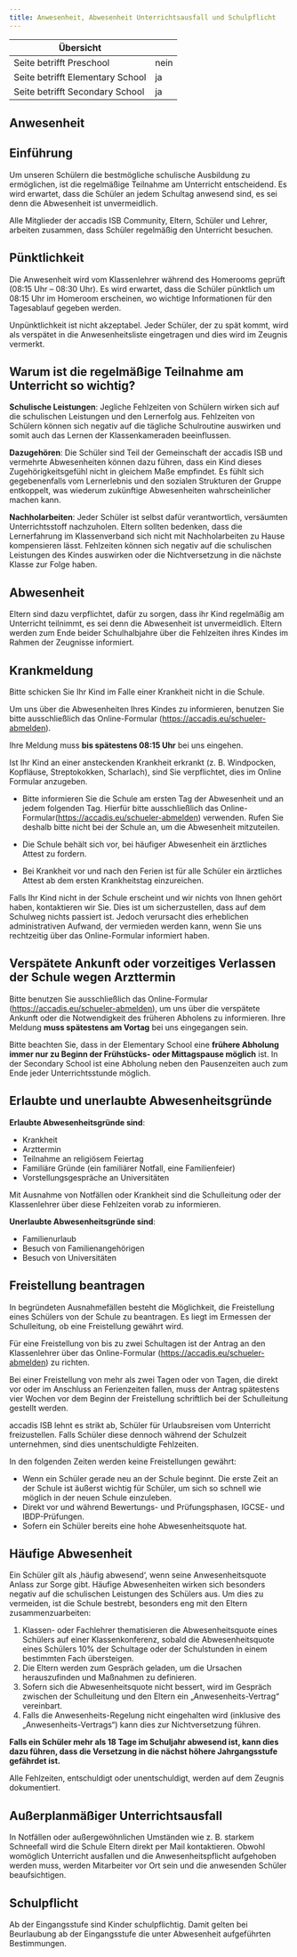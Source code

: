 ```yaml
---
title: Anwesenheit, Abwesenheit Unterrichtsausfall und Schulpflicht
---
```

| Übersicht | |
| --- | --- |
| Seite betrifft Preschool | nein |
| Seite betrifft Elementary School | ja |
| Seite betrifft Secondary School | ja |

## Anwesenheit 

## Einführung 

Um unseren Schülern die bestmögliche schulische Ausbildung zu ermöglichen, ist die regelmäßige Teilnahme am Unterricht entscheidend. Es wird erwartet, dass die Schüler an jedem Schultag anwesend sind, es sei denn die Abwesenheit ist unvermeidlich.

Alle Mitglieder der accadis ISB Community, Eltern, Schüler und Lehrer, arbeiten zusammen, dass Schüler regelmäßig den Unterricht besuchen.

## Pünktlichkeit 

Die Anwesenheit wird vom Klassenlehrer während des Homerooms geprüft (08:15 Uhr – 08:30 Uhr). Es wird erwartet, dass die Schüler pünktlich um 08:15 Uhr im Homeroom erscheinen, wo wichtige Informationen für den Tagesablauf gegeben werden.

Unpünktlichkeit ist nicht akzeptabel. Jeder Schüler, der zu spät kommt, wird als verspätet in die Anwesenheitsliste eingetragen und dies wird im Zeugnis vermerkt.

## Warum ist die regelmäßige Teilnahme am Unterricht so wichtig? 

**Schulische Leistungen**: Jegliche Fehlzeiten von Schülern wirken sich auf die schulischen Leistungen und den Lernerfolg aus. Fehlzeiten von Schülern können sich negativ auf die tägliche Schulroutine auswirken und somit auch das Lernen der Klassenkameraden beeinflussen.

**Dazugehören**: Die Schüler sind Teil der Gemeinschaft der accadis ISB und vermehrte Abwesenheiten können dazu führen, dass ein Kind dieses Zugehörigkeitsgefühl nicht in gleichem Maße empfindet. Es fühlt sich gegebenenfalls vom Lernerlebnis und den sozialen Strukturen der Gruppe entkoppelt, was wiederum zukünftige Abwesenheiten wahrscheinlicher machen kann.

**Nachholarbeiten**: Jeder Schüler ist selbst dafür verantwortlich, versäumten Unterrichtsstoff nachzuholen. Eltern sollten bedenken, dass die Lernerfahrung im Klassenverband sich nicht mit Nachholarbeiten zu Hause kompensieren lässt. Fehlzeiten können sich negativ auf die schulischen Leistungen des Kindes auswirken oder die Nichtversetzung in die nächste Klasse zur Folge haben.

## Abwesenheit 

Eltern sind dazu verpflichtet, dafür zu sorgen, dass ihr Kind regelmäßig am Unterricht teilnimmt, es sei denn die Abwesenheit ist unvermeidlich. Eltern werden zum Ende beider Schulhalbjahre über die Fehlzeiten ihres Kindes im Rahmen der Zeugnisse informiert.

## Krankmeldung 

Bitte schicken Sie Ihr Kind im Falle einer Krankheit nicht in die Schule.

Um uns über die Abwesenheiten Ihres Kindes zu informieren, benutzen Sie bitte ausschließlich das Online-Formular (https://accadis.eu/schueler-abmelden).

Ihre Meldung muss **bis spätestens 08:15 Uhr** bei uns eingehen.

Ist Ihr Kind an einer ansteckenden Krankheit erkrankt (z. B. Windpocken, Kopfläuse, Streptokokken, Scharlach), sind Sie verpflichtet, dies im Online Formular anzugeben.

-   Bitte informieren Sie die Schule am ersten Tag der Abwesenheit und an jedem folgenden Tag. Hierfür bitte ausschließlich das Online-Formular(https://accadis.eu/schueler-abmelden) verwenden. Rufen Sie deshalb bitte nicht bei der Schule an, um die Abwesenheit mitzuteilen.

-   Die Schule behält sich vor, bei häufiger Abwesenheit ein ärztliches Attest zu fordern.

-   Bei Krankheit vor und nach den Ferien ist für alle Schüler ein ärztliches Attest ab dem ersten Krankheitstag einzureichen.

Falls Ihr Kind nicht in der Schule erscheint und wir nichts von Ihnen gehört haben, kontaktieren wir Sie. Dies ist um sicherzustellen, dass auf dem Schulweg nichts passiert ist. Jedoch verursacht dies erheblichen administrativen Aufwand, der vermieden werden kann, wenn Sie uns rechtzeitig über das Online-Formular informiert haben.

## Verspätete Ankunft oder vorzeitiges Verlassen der Schule wegen Arzttermin 

Bitte benutzen Sie ausschließlich das Online-Formular (https://accadis.eu/schueler-abmelden), um uns über die verspätete Ankunft oder die Notwendigkeit des früheren Abholens zu informieren. Ihre Meldung **muss spätestens am Vortag** bei uns eingegangen sein.

Bitte beachten Sie, dass in der Elementary School eine **frühere Abholung immer nur zu Beginn der Frühstücks- oder Mittagspause möglich** ist. In der Secondary School ist eine Abholung neben den Pausenzeiten auch zum Ende jeder Unterrichtsstunde möglich.

## Erlaubte und unerlaubte Abwesenheitsgründe 

**Erlaubte Abwesenheitsgründe sind**:

-   Krankheit
-   Arzttermin
-   Teilnahme an religiösem Feiertag
-   Familiäre Gründe (ein familiärer Notfall, eine Familienfeier)
-   Vorstellungsgespräche an Universitäten

Mit Ausnahme von Notfällen oder Krankheit sind die Schulleitung oder der Klassenlehrer über diese Fehlzeiten vorab zu informieren.

**Unerlaubte Abwesenheitsgründe sind**:

-   Familienurlaub
-   Besuch von Familienangehörigen
-   Besuch von Universitäten

## Freistellung beantragen 

In begründeten Ausnahmefällen besteht die Möglichkeit, die Freistellung eines Schülers von der Schule zu beantragen. Es liegt im Ermessen der Schulleitung, ob eine Freistellung gewährt wird.

Für eine Freistellung von bis zu zwei Schultagen ist der Antrag an den Klassenlehrer über das Online-Formular (https://accadis.eu/schueler-abmelden) zu richten.

Bei einer Freistellung von mehr als zwei Tagen oder von Tagen, die direkt vor oder im Anschluss an Ferienzeiten fallen, muss der Antrag spätestens vier Wochen vor dem Beginn der Freistellung schriftlich bei der Schulleitung gestellt werden.

accadis ISB lehnt es strikt ab, Schüler für Urlaubsreisen vom Unterricht freizustellen. Falls Schüler diese dennoch während der Schulzeit unternehmen, sind dies unentschuldigte Fehlzeiten.

In den folgenden Zeiten werden keine Freistellungen gewährt:

-   Wenn ein Schüler gerade neu an der Schule beginnt. Die erste Zeit an der Schule ist äußerst wichtig für Schüler, um sich so schnell wie möglich in der neuen Schule einzuleben.
-   Direkt vor und während Bewertungs- und Prüfungsphasen, IGCSE- und IBDP-Prüfungen.
-   Sofern ein Schüler bereits eine hohe Abwesenheitsquote hat.

## Häufige Abwesenheit 

Ein Schüler gilt als ‚häufig abwesend‘, wenn seine Anwesenheitsquote Anlass zur Sorge gibt. Häufige Abwesenheiten wirken sich besonders negativ auf die schulischen Leistungen des Schülers aus. Um dies zu vermeiden, ist die Schule bestrebt, besonders eng mit den Eltern zusammenzuarbeiten:

1.  Klassen- oder Fachlehrer thematisieren die Abwesenheitsquote eines Schülers auf einer Klassenkonferenz, sobald die Abwesenheitsquote eines Schülers 10% der Schultage oder der Schulstunden in einem bestimmten Fach übersteigen.
2.  Die Eltern werden zum Gespräch geladen, um die Ursachen herauszufinden und Maßnahmen zu definieren.
3.  Sofern sich die Abwesenheitsquote nicht bessert, wird im Gespräch zwischen der Schulleitung und den Eltern ein „Anwesenheits-Vertrag“ vereinbart.
4.  Falls die Anwesenheits-Regelung nicht eingehalten wird (inklusive des „Anwesenheits-Vertrags“) kann dies zur Nichtversetzung führen.

**Falls ein Schüler mehr als 18 Tage im Schuljahr abwesend ist, kann dies dazu führen, dass die Versetzung in die nächst höhere Jahrgangsstufe gefährdet ist.**

Alle Fehlzeiten, entschuldigt oder unentschuldigt, werden auf dem Zeugnis dokumentiert.

## Außerplanmäßiger Unterrichtsausfall 

In Notfällen oder außergewöhnlichen Umständen wie z. B. starkem Schneefall wird die Schule Eltern direkt per Mail kontaktieren. Obwohl womöglich Unterricht ausfallen und die Anwesenheitspflicht aufgehoben werden muss, werden Mitarbeiter vor Ort sein und die anwesenden Schüler beaufsichtigen.

## Schulpflicht 

Ab der Eingangsstufe sind Kinder schulpflichtig. Damit gelten bei Beurlaubung ab der Eingangsstufe die unter Abwesenheit aufgeführten Bestimmungen.